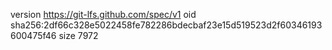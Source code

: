version https://git-lfs.github.com/spec/v1
oid sha256:2df66c328e5022458fe782286bdecbaf23e15d519523d2f60346193600475f46
size 7972
